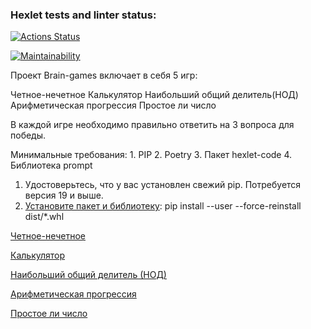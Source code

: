 ### Hexlet tests and linter status:
[![Actions Status](https://github.com/VrnkProg1/python-project-49/workflows/hexlet-check/badge.svg)](https://github.com/VrnkProg1/python-project-49/actions)

[![Maintainability](https://api.codeclimate.com/v1/badges/e1635aff1ff706e4c52a/maintainability)](https://codeclimate.com/github/VrnkProg1/python-project-49/maintainability)

Проект Brain-games включает в себя 5 игр: 

Четное-нечетное
Калькулятор
Наибольший общий делитель(НОД)
Арифметическая прогрессия
Простое ли число

В каждой игре необходимо правильно ответить на 3 вопроса для победы. 

Минимальные требования:
    1. PIP 
    2. Poetry 
    3. Пакет hexlet-code 
    4. Библиотека prompt 
 
1. Удостоверьтесь, что у вас установлен свежий pip. Потребуется версия 19 и выше. 
2. [Установите пакет и библиотеку](https://asciinema.org/a/PAcQxq5xfo6tAUYYx0LjOsj6b):
 pip install --user --force-reinstall dist/*.whl 

[Четное-нечетное](https://asciinema.org/a/upGne8wMNye1vUmkZximI01g4)

[Калькулятор](https://asciinema.org/a/Bh8Wl2qwtPTin9de3a6TSHNrF)

[Наибольший общий делитель (НОД)](https://asciinema.org/a/OJ0GJwpZMgc7rBQiBRLoEuRvL)

[Арифметическая прогрессия](https://asciinema.org/a/MJ05B9jAK6HqySiofYEeIB4qk)

[Простое ли число](https://asciinema.org/a/RpiVfJICH24O2H7KqedwhhTUv)